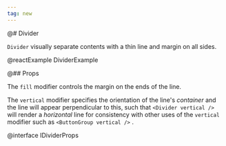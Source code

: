 ```yaml
---
tag: new
---
```


@# Divider

`Divider` visually separate contents with a thin line and margin on all sides.

@reactExample DividerExample

@## Props

The `fill` modifier controls the margin on the ends of the line.

The `vertical` modifier specifies the orientation of the line's _container_ and
the line will appear perpendicular to this, such that `<Divider vertical />`
will render a _horizontal_ line for consistency with other uses of the
`vertical` modifier such as `<ButtonGroup vertical />` .

@interface IDividerProps
